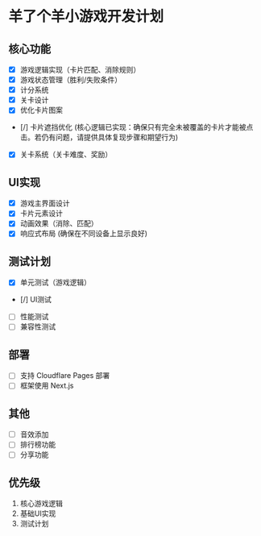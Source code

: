 # 羊了个羊小游戏开发计划

## 核心功能
- [x] 游戏逻辑实现（卡片匹配、消除规则）
- [x] 游戏状态管理（胜利/失败条件）
- [x] 计分系统
- [x] 关卡设计
- [x] 优化卡片图案
- [/] 卡片遮挡优化 (核心逻辑已实现：确保只有完全未被覆盖的卡片才能被点击。若仍有问题，请提供具体复现步骤和期望行为)
- [x] 关卡系统（关卡难度、奖励）

## UI实现
- [x] 游戏主界面设计
- [x] 卡片元素设计
- [x] 动画效果（消除、匹配）
- [x] 响应式布局 (确保在不同设备上显示良好)

## 测试计划
- [x] 单元测试（游戏逻辑）
- [/] UI测试
- [ ] 性能测试
- [ ] 兼容性测试

## 部署
- [ ] 支持 Cloudflare Pages 部署
- [ ] 框架使用 Next.js

## 其他
- [ ] 音效添加
- [ ] 排行榜功能
- [ ] 分享功能

## 优先级
1. 核心游戏逻辑
2. 基础UI实现
3. 测试计划